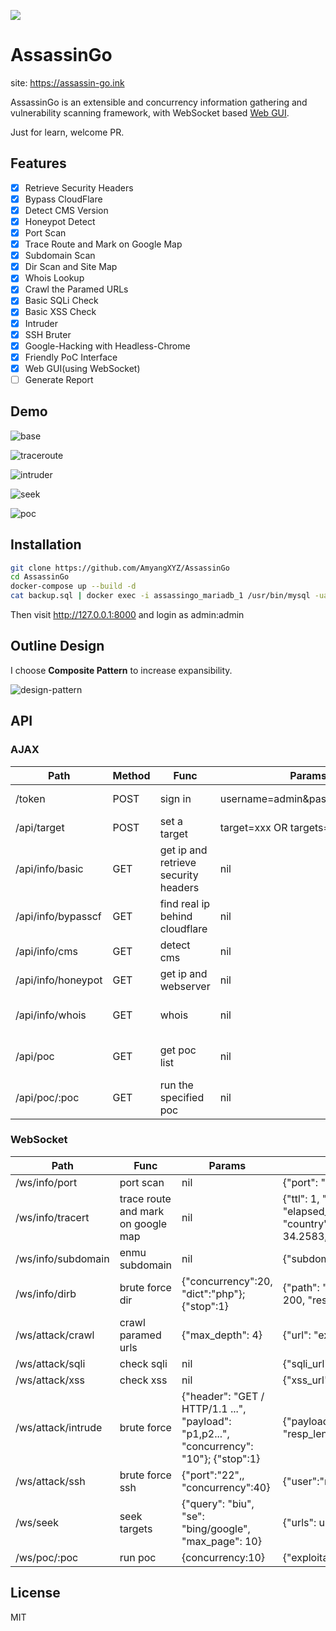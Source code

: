 ![](./logo.jpg)

# AssassinGo

site: https://assassin-go.ink

AssassinGo is an extensible and concurrency information gathering and vulnerability scanning framework, with WebSocket based [Web GUI](https://github.com/U1in/AssassinGo-Front-End).

Just for learn, welcome PR.

## Features

- [x] Retrieve Security Headers
- [x] Bypass CloudFlare
- [x] Detect CMS Version
- [x] Honeypot Detect
- [x] Port Scan
- [x] Trace Route and Mark on Google Map
- [x] Subdomain Scan
- [x] Dir Scan and Site Map
- [x] Whois Lookup
- [x] Crawl the Paramed URLs
- [x] Basic SQLi Check
- [x] Basic XSS Check
- [x] Intruder
- [x] SSH Bruter
- [x] Google-Hacking with Headless-Chrome
- [x] Friendly PoC Interface
- [x] Web GUI(using WebSocket)
- [ ] Generate Report

## Demo

![base](demo/demo1.png)

![traceroute](demo/demo2.png)

![intruder](demo/demo5.png)

![seek](demo/demo4.png)

![poc](demo/demo3.png)

## Installation

```bash
git clone https://github.com/AmyangXYZ/AssassinGo
cd AssassinGo
docker-compose up --build -d
cat backup.sql | docker exec -i assassingo_mariadb_1 /usr/bin/mysql -uag --password=password ag
```

Then visit http://127.0.0.1:8000 and login as admin:admin

## Outline Design

I choose **Composite Pattern** to increase expansibility.

![design-pattern](./design-pattern.png)

## API

### AJAX

Path | Method | Func | Params | Return
----- | ----- | ----- | ----- | -----
/token | POST | sign in | username=admin&password=adminn | {SG_Token:"eyJhbGciOiJIUzI1NiIsInR5cCI6IkpXVCJ9.eyJleHAiOjE1M…W4ifQ.qY-k5f54CrQ6_dNdjgQgqjh5xS8iFZOjTLcfMfirY0w" (stored in cookie)}
/api/target | POST | set a target | target=xxx OR targets=t1,t2... | nil
/api/info/basic | GET | get ip and retrieve security headers | nil | {data:{"ip": "192.168.1.1", "webserver": "nginx","click_jacking_protection":true,"content_security_policy":false,"strict_transport_security":false,"x_content_type_options":true}
/api/info/bypasscf | GET | find real ip behind cloudflare | nil | {"real_ip":"123.123.123.123"}
/api/info/cms | GET | detect cms | nil | {data:{"cms": "wordpress"}}
/api/info/honeypot | GET | get ip and webserver | nil | {data:{"score": "0.3"}}
/api/info/whois | GET | whois | nil | {data:{"domain":"example.com","registrar_name":"alibaba", "admin_name":"xiaoming", "admin_email":"a@qq.com", "admin_phone":"+86.12312345678", "created_date":"2016-07-28T12:57:53.0Z","expiration_date":"2018-07-28T12:57:53.0Z", "ns":"dns9.hichina.com", "state":"clienttransferprohibited"}}
/api/poc | GET | get poc list | nil | {data:{"poc_list":["drupal-rce":{"id":"CVE-2017-7602","ty## pe":"remote code execution","text":"biubiubiu","platform## ":"php","data":"2018-04-25",## "reference":"https://cve.mitre.org/cgi-## bin/cvename.cgi?name=CVE-2018-7602"},"seacms-v654-rce"]## }}
/api/poc/:poc | GET | run the specified poc | nil | {data:{"host": "example.com", "exploitable":"true"}}

### WebSocket

Path | Func | Params | Return
----- | ----- | ----- | -----
/ws/info/port | port scan | nil | {"port": "80", "service": "http"}
/ws/info/tracert | trace route and mark on google map | nil | {"ttl": 1, "addr": 192.168.1.1, "elapsed_time": 22720440, "country": China, "lat": 34.2583,"long": 116.1614}
/ws/info/subdomain | enmu subdomain | nil | {"subdomain":"earth.google.com"}
/ws/info/dirb | brute force dir | {"concurrency":20, "dict":"php"}; {"stop":1} | {"path": "admin.php", "resp_status": 200, "resp_len": 110}
/ws/attack/crawl | crawl paramed urls | {"max_depth": 4} | {"url": "example.com/?id=1"}
/ws/attack/sqli | check sqli | nil | {"sqli_url": "example.com/?id=1}
/ws/attack/xss | check xss | nil | {"xss_url": "example.com/?id=1}
/ws/attack/intrude | brute force | {"header": "GET / HTTP/1.1 ...", "payload": "p1,p2...", "concurrency": "10"}; {"stop":1}| {"payload": 1, "resp_status": 200, "resp_len": 110}
/ws/attack/ssh | brute force ssh | {"port":"22",, "concurrency":40} | {"user":"root","passwd":"biubiubiu"}
/ws/seek | seek targets | {"query": "biu", "se": "bing/google", "max_page": 10} | {"urls": urls}
/ws/poc/:poc | run poc | {concurrency:10} | {"exploitable_host": "example.com"}

## License

MIT